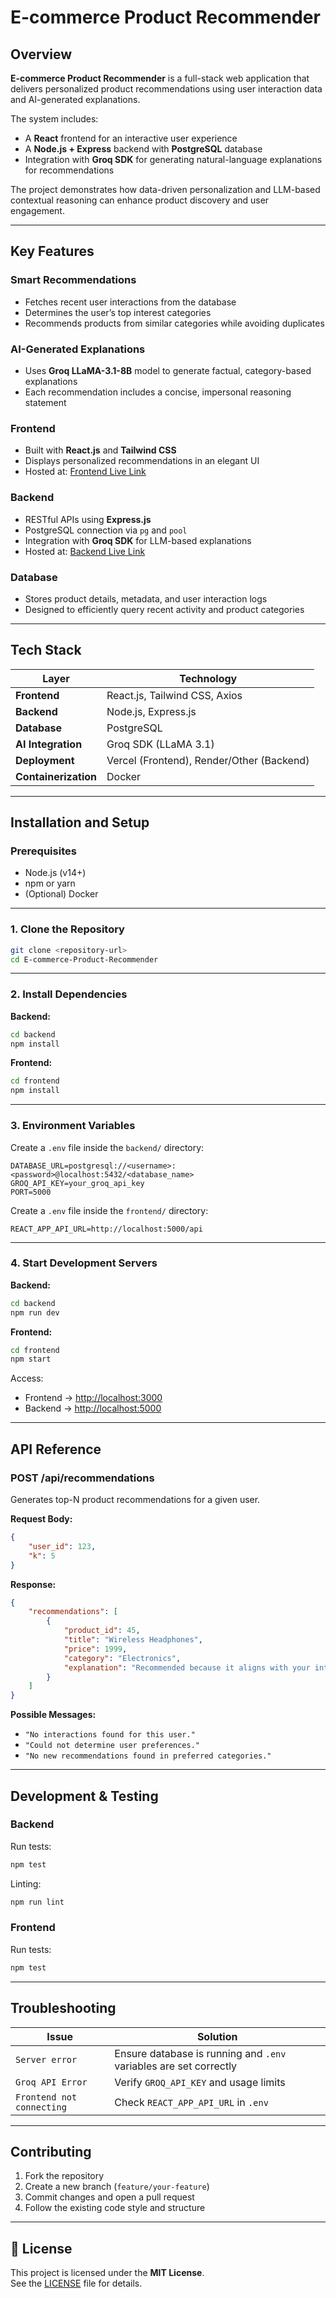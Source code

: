 
# E-commerce Product Recommender

## Overview
**E-commerce Product Recommender** is a full-stack web application that delivers personalized product recommendations using user interaction data and AI-generated explanations.

The system includes:
- A **React** frontend for an interactive user experience  
- A **Node.js + Express** backend with **PostgreSQL** database  
- Integration with **Groq SDK** for generating natural-language explanations for recommendations  

The project demonstrates how data-driven personalization and LLM-based contextual reasoning can enhance product discovery and user engagement.

---

## Key Features

### Smart Recommendations
- Fetches recent user interactions from the database  
- Determines the user’s top interest categories  
- Recommends products from similar categories while avoiding duplicates  

### AI-Generated Explanations
- Uses **Groq LLaMA-3.1-8B** model to generate factual, category-based explanations  
- Each recommendation includes a concise, impersonal reasoning statement  

### Frontend
- Built with **React.js** and **Tailwind CSS**  
- Displays personalized recommendations in an elegant UI  
- Hosted at: [Frontend Live Link](https://ecomm-recommender.vercel.app/)

### Backend
- RESTful APIs using **Express.js**  
- PostgreSQL connection via `pg` and `pool`  
- Integration with **Groq SDK** for LLM-based explanations  
- Hosted at: [Backend Live Link](https://ecomm-recommender-backend.vercel.app/)

### Database
- Stores product details, metadata, and user interaction logs  
- Designed to efficiently query recent activity and product categories  

---

## Tech Stack

| Layer         | Technology                  |
|---------------|-----------------------------|
| **Frontend**  | React.js, Tailwind CSS, Axios |
| **Backend**   | Node.js, Express.js         |
| **Database**  | PostgreSQL                 |
| **AI Integration** | Groq SDK (LLaMA 3.1)  |
| **Deployment**| Vercel (Frontend), Render/Other (Backend) |
| **Containerization** | Docker              |

---


## Installation and Setup

### Prerequisites
- Node.js (v14+)
- npm or yarn
- (Optional) Docker

---

### 1. Clone the Repository
```bash
git clone <repository-url>
cd E-commerce-Product-Recommender
```

---

### 2. Install Dependencies

**Backend:**
```bash
cd backend
npm install
```

**Frontend:**
```bash
cd frontend
npm install
```

---

### 3. Environment Variables

Create a `.env` file inside the `backend/` directory:
```plaintext
DATABASE_URL=postgresql://<username>:<password>@localhost:5432/<database_name>
GROQ_API_KEY=your_groq_api_key
PORT=5000
```

Create a `.env` file inside the `frontend/` directory:
```plaintext
REACT_APP_API_URL=http://localhost:5000/api
```

---

### 4. Start Development Servers

**Backend:**
```bash
cd backend
npm run dev
```

**Frontend:**
```bash
cd frontend
npm start
```

Access:
- Frontend → [http://localhost:3000](http://localhost:3000)
- Backend → [http://localhost:5000](http://localhost:5000)

---

## API Reference

### **POST /api/recommendations**

Generates top-N product recommendations for a given user.

**Request Body:**
```json
{
    "user_id": 123,
    "k": 5
}
```

**Response:**
```json
{
    "recommendations": [
        {
            "product_id": 45,
            "title": "Wireless Headphones",
            "price": 1999,
            "category": "Electronics",
            "explanation": "Recommended because it aligns with your interest in high-quality audio devices."
        }
    ]
}
```

**Possible Messages:**
- `"No interactions found for this user."`
- `"Could not determine user preferences."`
- `"No new recommendations found in preferred categories."`

---

## Development & Testing

### Backend
Run tests:
```bash
npm test
```

Linting:
```bash
npm run lint
```

### Frontend
Run tests:
```bash
npm test
```

---

## Troubleshooting

| Issue                     | Solution                                                          |
|---------------------------|-------------------------------------------------------------------|
| `Server error`            | Ensure database is running and `.env` variables are set correctly |
| `Groq API Error`          | Verify `GROQ_API_KEY` and usage limits                            |
| `Frontend not connecting` | Check `REACT_APP_API_URL` in `.env`                               |

---

## Contributing

1. Fork the repository
2. Create a new branch (`feature/your-feature`)
3. Commit changes and open a pull request
4. Follow the existing code style and structure

---

## 🪪 License

This project is licensed under the **MIT License**.  
See the [LICENSE](./LICENSE) file for details.
